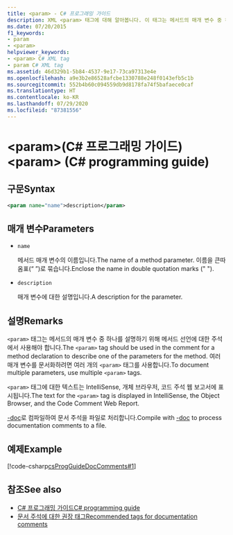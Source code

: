 ```yaml
---
title: <param> - C# 프로그래밍 가이드
description: XML <param> 태그에 대해 알아봅니다. 이 태그는 메서드의 매개 변수 중 하나를 설명하기 위해 메서드 선언에 대한 주석에서 사용됩니다.
ms.date: 07/20/2015
f1_keywords:
- param
- <param>
helpviewer_keywords:
- <param> C# XML tag
- param C# XML tag
ms.assetid: 46d329b1-5b84-4537-9e17-73ca97313e4e
ms.openlocfilehash: a9e3b2e86528afcbe1330788e248f0143efb5c1b
ms.sourcegitcommit: 552b4b60c094559db9d8178fa74f5bafaece0caf
ms.translationtype: HT
ms.contentlocale: ko-KR
ms.lasthandoff: 07/29/2020
ms.locfileid: "87381556"
---
```

# <a name="param-c-programming-guide"></a><span data-ttu-id="eb173-105">\<param>(C# 프로그래밍 가이드)</span><span class="sxs-lookup"><span data-stu-id="eb173-105">\<param> (C# programming guide)</span></span>

## <a name="syntax"></a><span data-ttu-id="eb173-106">구문</span><span class="sxs-lookup"><span data-stu-id="eb173-106">Syntax</span></span>

```xml
<param name="name">description</param>
```

## <a name="parameters"></a><span data-ttu-id="eb173-107">매개 변수</span><span class="sxs-lookup"><span data-stu-id="eb173-107">Parameters</span></span>

- `name`

  <span data-ttu-id="eb173-108">메서드 매개 변수의 이름입니다.</span><span class="sxs-lookup"><span data-stu-id="eb173-108">The name of a method parameter.</span></span> <span data-ttu-id="eb173-109">이름을 큰따옴표(“ ”)로 묶습니다.</span><span class="sxs-lookup"><span data-stu-id="eb173-109">Enclose the name in double quotation marks (" ").</span></span>

- `description`

  <span data-ttu-id="eb173-110">매개 변수에 대한 설명입니다.</span><span class="sxs-lookup"><span data-stu-id="eb173-110">A description for the parameter.</span></span>

## <a name="remarks"></a><span data-ttu-id="eb173-111">설명</span><span class="sxs-lookup"><span data-stu-id="eb173-111">Remarks</span></span>

<span data-ttu-id="eb173-112">`<param>` 태그는 메서드의 매개 변수 중 하나를 설명하기 위해 메서드 선언에 대한 주석에서 사용해야 합니다.</span><span class="sxs-lookup"><span data-stu-id="eb173-112">The `<param>` tag should be used in the comment for a method declaration to describe one of the parameters for the method.</span></span> <span data-ttu-id="eb173-113">여러 매개 변수를 문서화하려면 여러 개의 `<param>` 태그를 사용합니다.</span><span class="sxs-lookup"><span data-stu-id="eb173-113">To document multiple parameters, use multiple `<param>` tags.</span></span>

<span data-ttu-id="eb173-114">`<param>` 태그에 대한 텍스트는 IntelliSense, 개체 브라우저, 코드 주석 웹 보고서에 표시됩니다.</span><span class="sxs-lookup"><span data-stu-id="eb173-114">The text for the `<param>` tag is displayed in IntelliSense, the Object Browser, and the Code Comment Web Report.</span></span>

<span data-ttu-id="eb173-115">[-doc](../../language-reference/compiler-options/doc-compiler-option.md)로 컴파일하여 문서 주석을 파일로 처리합니다.</span><span class="sxs-lookup"><span data-stu-id="eb173-115">Compile with [-doc](../../language-reference/compiler-options/doc-compiler-option.md) to process documentation comments to a file.</span></span>

## <a name="example"></a><span data-ttu-id="eb173-116">예제</span><span class="sxs-lookup"><span data-stu-id="eb173-116">Example</span></span>

[!code-csharp[csProgGuideDocComments#1](~/samples/snippets/csharp/VS_Snippets_VBCSharp/csProgGuideDocComments/CS/DocComments.cs#1)]

## <a name="see-also"></a><span data-ttu-id="eb173-117">참조</span><span class="sxs-lookup"><span data-stu-id="eb173-117">See also</span></span>

- [<span data-ttu-id="eb173-118">C# 프로그래밍 가이드</span><span class="sxs-lookup"><span data-stu-id="eb173-118">C# programming guide</span></span>](../index.md)
- [<span data-ttu-id="eb173-119">문서 주석에 대한 권장 태그</span><span class="sxs-lookup"><span data-stu-id="eb173-119">Recommended tags for documentation comments</span></span>](./recommended-tags-for-documentation-comments.md)
